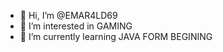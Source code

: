 - 👋 Hi, I’m @EMAR4LD69
- 👀 I’m interested in GAMING
- 🌱 I’m currently learning JAVA FORM BEGINING

<!---
EMAR4LD69/EMAR4LD69 is a ✨ special ✨ repository because its `README.md` (this file) appears on your GitHub profile.
You can click the Preview link to take a look at your changes.
--->
